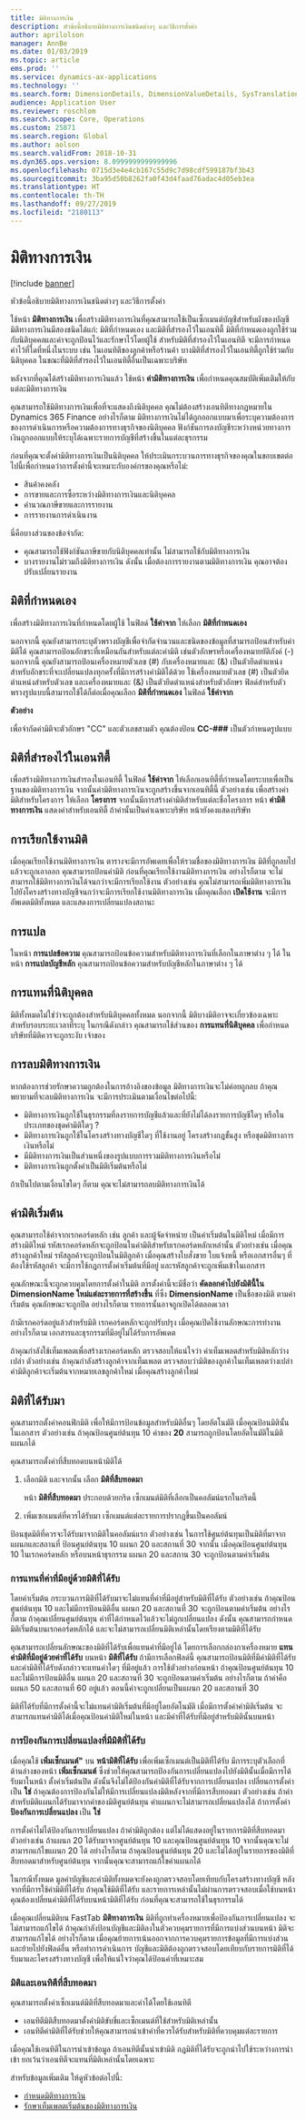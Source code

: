```yaml
---
title: มิติทางการเงิน
description: หัวข้อนี้อธิบายมิติทางการเงินชนิดต่างๆ และวิธีการตั้งค่า
author: aprilolson
manager: AnnBe
ms.date: 01/03/2019
ms.topic: article
ems.prod: ''
ms.service: dynamics-ax-applications
ms.technology: ''
ms.search.form: DimensionDetails, DimensionValueDetails, SysTranslationDetail
audience: Application User
ms.reviewer: roschlom
ms.search.scope: Core, Operations
ms.custom: 25871
ms.search.region: Global
ms.author: aolson
ms.search.validFrom: 2018-10-31
ms.dyn365.ops.version: 8.0999999999999996
ms.openlocfilehash: 0715d3e4e4cb167c55d9c7d98cdf599187bf3b43
ms.sourcegitcommit: 3ba95d50b8262fa0f43d4faad76adac4d05eb3ea
ms.translationtype: HT
ms.contentlocale: th-TH
ms.lasthandoff: 09/27/2019
ms.locfileid: "2180113"
---
```

# <a name="financial-dimensions"></a>มิติทางการเงิน

[!include [banner](../includes/banner.md)]

หัวข้อนี้อธิบายมิติทางการเงินชนิดต่างๆ และวิธีการตั้งค่า

ใช้หน้า **มิติทางการเงิน** เพื่อสร้างมิติทางการเงินที่คุณสามารถใช้เป็นเซ็กเมนต์บัญชีสำหรับผังของบัญชี มิติทางการเงินมีสองชนิดได้แก่: มิติที่กำหนดเอง และมิติที่สำรองไว้ในเอนทิตี้ มิติที่กำหนดเองถูกใช้ร่วมกับนิติบุคคลและค่าจะถูกป้อนไว้และรักษาไว้โดยผู้ใช้ สำหรับมิติที่สำรองไว้ในเอนทิตี จะมีการกำหนดค่าไว้ที่ใดที่หนึ่งในระบบ เช่น ในเอนทิตีของลูกค้าหรือร้านค้า บางมิติที่สำรองไว้ในเอนทิตี้ถูกใช้ร่วมกับนิติบุคคล ในขณะที่มิติที่สำรองไว้ในเอนทิตี้อื่นเป็นเฉพาะบริษัท

หลังจากที่คุณได้สร้างมิติทางการเงินแล้ว ใช้หน้า **ค่ามิติทางการเงิน** เพื่อกำหนดคุณสมบัติเพิ่มเติมให้กับแต่ละมิติทางการเงิน

คุณสามารถใช้มิติทางการเงินเพื่อที่จะแสดงถึงนิติบุคคล คุณไม่ต้องสร้างเอนทิตีทางกฎหมายใน Dynamics 365 Finance อย่างไรก็ตาม มิติทางการเงินไม่ได้ถูกออกแบบมาเพื่อระบุความต้องการของการดำเนินการหรือความต้องการทางธุรกิจของนิติบุคคล ฟังก์ชันการลงบัญชีระหว่างหน่วยทางการเงินถูกออกแบบให้ระบุได้เฉพาะรายการบัญชีที่สร้างขึ้นในแต่ละธุรกรรม

ก่อนที่คุณจะตั้งค่ามิติทางการเงินเป็นนิติบุคคล ให้ประเมินกระบวนการทางธุรกิจของคุณในขอบเขตต่อไปนี้เพื่อกำหนดว่าการตั้งค่านี้จะเหมาะกับองค์กรของคุณหรือไม่:

- สินค้าคงคลัง
- การขายและการซื้อระหว่างมิติทางการเงินและนิติบุคคล
- คำนวณภาษีขายและการรายงาน
- การรายงานการดำเนินงาน

นี่คือบางส่วนของข้อจำกัด:

- คุณสามารถใช้ฟังก์ชันภาษีขายกับนิติบุคคลเท่านั้น ไม่สามารถใช้กับมิติทางการเงิน
- บางรายงานไม่รวมถึงมิติทางการเงิน ดังนั้น เมื่อต้องการรายงานตามมิติทางการเงิน คุณอาจต้องปรับเปลี่ยนรายงาน

## <a name="custom-dimensions"></a>มิติที่กำหนดเอง

เพื่อสร้างมิติทางการเงินที่กำหนดโดยผู้ใช้ ในฟิลด์ **ใช้ค่าจาก** ให้เลือก **มิติที่กำหนดเอง**

นอกจากนี้ คุณยังสามารถระบุตัวพรางบัญชีเพื่อจำกัดจำนวนและชนิดของข้อมูลที่สามารถป้อนสำหรับค่ามิติได้ คุณสามารถป้อนอักขระที่เหมือนกันสำหรับแต่ละค่ามิติ เช่นตัวอักษรหรือเครื่องหมายยัติภังค์ (-) นอกจากนี้ คุณยังสามารถป้อนเครื่องหมายตัวเลข (\#) กับเครื่องหมายและ (&) เป็นตัวยึดตำแหน่งสำหรับอักขระที่จะเปลี่ยนแปลงทุกครั้งที่มีการสร้างค่ามิติได้ด้วย ใช้เครื่องหมายตัวเลข (\#) เป็นตัวยึดตำแหน่งสำหรับตัวเลข และเครื่องหมายและ (&) เป็นตัวยึดตำแหน่งสำหรับตัวอักษร ฟิลด์สำหรับตัวพรางรูปแบบนี้สามารถใช้ได้ก็ต่อเมื่อคุณเลือก **มิติที่กำหนดเอง** ในฟิลด์ **ใช้ค่าจาก**

**ตัวอย่าง**

เพื่อจำกัดค่ามิติจะตัวอักษร "CC" และตัวเลขสามตัว คุณต้องป้อน **CC-\#\#\#** เป็นตัวกำหนดรูปแบบ

## <a name="entity-backed-dimensions"></a>มิติที่สำรองไว้ในเอนทิตี้

เพื่อสร้างมิติทางการเงินสำรองในเอนทิตี้ ในฟิลด์ **ใช้ค่าจาก** ให้เลือกเอนทิตี้ที่กำหนดโดยระบบเพื่อเป็นฐานของมิติทางการเงิน จากนั้นค่ามิติทางการเงินจะถูกสร้างขึ้นจากเอนทิตี้นี้ ตัวอย่างเช่น เพื่อสร้างค่ามิติสำหรับโครงการ ให้เลือก **โครงการ** จากนั้นมีการสร้างค่ามิติสำหรับแต่ละชื่อโครงการ หน้า **ค่ามิติทางการเงิน** แสดงค่าสำหรับเอนทิตี้ ถ้าค่านั้นเป็นค่าเฉพาะบริษัท หน้ายังคงแสดงบริษัท

## <a name="activating-dimensions"></a>การเรียกใช้งานมิติ

เมื่อคุณเรียกใช้งานมิติทางการเงิน ตารางจะมีการอัพเดทเพื่อให้รวมชื่อของมิติทางการเงิน มิติที่ถูกลบไปแล้วจะถูกเอาออก คุณสามารถป้อนค่ามิติ ก่อนที่คุณเรียกใช้งานมิติทางการเงิน อย่างไรก็ตาม จะไม่สามารถใช้มิติทางการเงินได้จนกว่าจะมีการเรียกใช้งาน ตัวอย่างเช่น คุณไม่สามารถเพิ่มมิติทางการเงินไปยังโครงสร้างทางบัญชีจนกว่าจะมีการเรียกใช้งานมิติทางการเงิน เมื่อคุณเลือก **เปิดใช้งาน** จะมีการอัพเดตมิติทั้งหมด และแสดงการเปลี่ยนแปลงสถานะ

## <a name="translations"></a>การแปล

ในหน้า **การแปลข้อความ** คุณสามารถป้อนข้อความสำหรับมิติทางการเงินที่เลือกในภาษาต่าง ๆ ได้ ในหน้า **การแปลบัญชีหลัก** คุณสามารถป้อนข้อความสำหรับบัญชีหลักในภาษาต่าง ๆ ได้ 

## <a name="legal-entity-overrides"></a>การแทนที่นิติบุคคล

มิติทั้งหมดไม่ใช่ว่าจะถูกต้องสำหรับนิติบุคคลทั้งหมด นอกจากนี้ มิติบางมิติอาจจะเกี่ยวข้องเฉพาะสำหรับรอบระยะเวลาที่ระบุ ในกรณีดังกล่าว คุณสามารถใช้ส่วนของ **การแทนที่นิติบุคคล** เพื่อกำหนดบริษัทที่มิติควรจะถูกระงับ เจ้าของ

## <a name="deleting-financial-dimensions"></a>การลบมิติทางการเงิน

หากต้องการช่วยรักษาความถูกต้องในการอ้างอิงของข้อมูล มิติทางการเงินจะไม่ค่อยถูกลบ ถ้าคุณพยายามที่จะลบมิติทางการเงิน จะมีการประเมินตามเงื่อนไขต่อไปนี้:

- มิติทางการเงินถูกใช้ในธุรกรรมที่ลงรายการบัญชีแล้วและที่ยังไม่ได้ลงรายการบัญชีใดๆ หรือในประเภทของชุดค่ามิติใดๆ ?
- มิติทางการเงินถูกใช้ในโครงสร้างทางบัญชีใดๆ ที่ใช้งานอยู่ โครงสร้างกฎขั้นสูง หรือชุดมิติทางการเงินหรือไม่
- มีมิติทางการเงินเป็นส่วนหนึ่งของรูปแบบการรวมมิติทางการเงินหรือไม่
- มิติทางการเงินถูกตั้งค่าเป็นมิติเริ่มต้นหรือไม่

ถ้าเป็นไปตามเงื่อนไขใดๆ ก็ตาม คุณจะไม่สามารถลบมิติทางการเงินได้

## <a name="default-dimension-values"></a>ค่ามิติเริ่มต้น

คุณสามารถใช้ค่าจากเรกคอร์ดหลัก เช่น ลูกค้า และผู้จัดจำหน่าย เป็นค่าเริ่มต้นในมิติใหม่ เมื่อมีการสร้างมิติใหม่ รหัสเรกคอร์ดหลักจะถูกป้อนในค่ามิติสำหรับเรกคอร์ดหลักเหล่านั้น ตัวอย่างเช่น เมื่อคุณสร้างลูกค้าใหม่ รหัสลูกค้าจะถูกป้อนในมิติลูกค้า เมื่อคุณสร้างใบสั่งขาย ใบแจ้งหนี้ หรือเอกสารอื่นๆ ที่ต้องใช้รหัสลูกค้า จะมีการใช้กฎการตั้งค่าเริ่มต้นที่มีอยู่ และรหัสลูกค้าจะถูกเพิ่มเข้าในเอกสาร

คุณลักษณะนี้จะถูกควบคุมโดยการตั้งค่าในมิติ การตั้งค่านี้จะมีชื่อว่า **คัดลอกค่าไปยังมิตินี้ใน DimensionName ใหม่แต่ละรายการที่สร้างขึ้น** ที่ซึ่ง **DimensionName** เป็นชื่อของมิติ ตามค่าเริ่มต้น คุณลักษณะจะถูกปิด อย่างไรก็ตาม รายการนั้นอาจถูกเปิดได้ตลอดเวลา

ถ้ามีเรกคอร์ดอยู่แล้วสำหรับมิติ เรกคอร์ดหลักจะถูกปรับปรุง เมื่อคุณเปิดใช้งานลักษณะการทำงาน อย่างไรก็ตาม เอกสารและธุรกรรมที่มีอยู่ไม่ได้รับการอัพเดต

ถ้าคุณกำลังใช้เท็มเพลตเพื่อสร้างเรกคอร์ดหลัก ตรวจสอบให้แน่ใจว่า ค่าเท็มเพลตสำหรับมิติหลักว่างเปล่า ตัวอย่างเช่น ถ้าคุณกำลังสร้างลูกค้าจากเท็มเพลต ตรวจสอบว่ามิติของลูกค้าในเท็มเพลตว่างเปล่า ค่ามิติลูกค้าจะเริ่มต้นจากหมายเลขลูกค้าใหม่ เมื่อคุณสร้างลูกค้าใหม่  

## <a name="derived-dimensions"></a>มิติที่ได้รับมา

คุณสามารถตั้งค่าคอนฟิกมิติ เพื่อให้มีการป้อนข้อมูลสำหรับมิติอื่นๆ โดยอัตโนมัติ เมื่อคุณป้อนมิตินั้นในเอกสาร ตัวอย่างเช่น ถ้าคุณป้อนศูนย์ต้นทุน 10 ค่าของ **20** สามารถถูกป้อนโดยอัตโนมัติในมิติแผนกได้

คุณสามารถตั้งค่าที่สืบทอดบนหน้ามิติได้

1. เลือกมิติ และจากนั้น เลือก **มิติที่สืบทอดมา**

    หน้า **มิติที่สืบทอดมา** ประกอบด้วยกริด เซ็กเมนต์มิติที่เลือกเป็นคอลัมน์แรกในกริดนี้

2. เพิ่มเซกเมนต์ที่ควรได้รับมา เซ็กเมนต์แต่ละรายการปรากฏขึ้นเป็นคอลัมน์

ป้อนชุดมิติที่ควรจะได้รับมาจากมิติในคอลัมน์แรก ตัวอย่างเช่น ในการใช้ศูนย์ต้นทุนเป็นมิติที่มาจากแผนกและสถานที่ ป้อนศูนย์ต้นทุน 10 แผนก 20 และสถานที่ 30 จากนั้น เมื่อคุณป้อนศูนย์ต้นทุน 10 ในเรกคอร์ดหลัก หรือบนหน้าธุรกรรม แผนก 20 และสถาน 30 จะถูกป้อนตามค่าเริ่มต้น

### <a name="overriding-existing-values-with-derived-dimensions"></a>การแทนที่ค่าที่มีอยู่ด้วยมิติที่ได้รับ
 
โดยค่าเริ่มต้น กระบวนการมิติที่ได้รับมาจะไม่แทนที่ค่าที่มีอยู่สำหรับมิติที่ได้รับ ตัวอย่างเช่น ถ้าคุณป้อนศูนย์ต้นทุน 10 และไม่มีการป้อนมิติอื่น แผนก 20 และสถานที่ 30 จะถูกป้อนตามค่าเริ่มต้น อย่างไรก็ตาม ถ้าคุณเปลี่ยนศูนย์ต้นทุน ค่าที่ได้กำหนดไว้แล้วจะไม่ถูกเปลี่ยนแปลง ดังนั้น คุณสามารถกำหนดมิติเริ่มต้นบนเรกคอร์ดหลักได้ และจะไม่สามารถเปลี่ยนมิติเหล่านั้นโดยเรียงตามมิติที่ได้รับ

คุณสามารถเปลี่ยนลักษณะของมิติที่ได้รับเพื่อแทนค่าที่มีอยู่ได้ โดยการเลือกกล่องกาเครื่องหมาย **แทนค่ามิติที่มีอยู่ด้วยค่าที่ได้รับ** บนหน้า **มิติที่ได้รับ** ถ้ามีการเลือกฟิลด์นี้ คุณสามารถป้อนมิติที่มีค่ามิติที่ได้รับ และค่ามิติที่ได้รับดังกล่าวจะแทนค่าใดๆ ที่มีอยู่แล้ว การใช้ตัวอย่างก่อนหน้า ถ้าคุณป้อนศูนย์ต้นทุน 10 และไม่มีการป้อนมิติอื่น แผนก 20 และสถานที่ 30 จะถูกป้อนตามค่าเริ่มต้น อย่างไรก็ตาม ถ้าค่าคือแผนก 50 และสถานที่ 60 อยู่แล้ว ตอนนี้ค่าจะถูกเปลี่ยนเป็นแผนก 20 และสถานที่ 30
 
มิติที่ได้รับที่มีการตั้งค่านี้จะไม่แทนค่ามิติเริ่มต้นที่มีอยู่โดยอัตโนมัติ เมื่อมีการตั้งค่าค่ามิติเริ่มต้น จะสามารถแทนค่ามิติได้เมื่อคุณป้อนค่ามิติใหม่ในหน้า และมีค่าที่ได้รับที่มีอยู่สำหรับมิตินั้นบนหน้า

### <a name="preventing-changes-with-derived-dimensions"></a>การป้องกันการเปลี่ยนแปลงที่มีมิติที่ได้รับ
 
เมื่อคุณใช้ **เพิ่มเซ็กเมนต์"** บน **หน้ามิติที่ได้รับ** เพื่อเพิ่มเซ็กเมนต์เป็นมิติที่ได้รับ มีการระบุตัวเลือกที่ด้านล่างของหน้า **เพิ่มเซ็กเมนต์** ซึ่งช่วยให้คุณสามารถป้องกันการเปลี่ยนแปลงไปยังมิตินั้นเมื่อมีการได้รับมาในหน้า ตั้งค่าเริ่มต้นปิด ดังนั้นจึงไม่ได้ป้องกันค่ามิติที่ได้รับจากการเปลี่ยนแปลง เปลี่ยนการตั้งค่าเป็น **ใช่** ถ้าคุณต้องการป้องกันไม่ให้มีการเปลี่ยนแปลงมิติหลังจากที่มีการสืบทอดมา ตัวอย่างเช่น ถ้าค่าสำหรับมิติแผนกได้รับมาจากค่าของมิติศูนย์ต้นทุน ค่าแผนกจะไม่สามารถเปลี่ยนแปลงได้ ถ้าการตั้งค่า **ป้องกันการเปลี่ยนแปลง** เป็น **ใช่** 
 
การตั้งค่าไม่ได้ป้องกันการเปลี่ยนแปลง ถ้าค่ามิติถูกต้อง แต่ไม่ได้แสดงอยู่ในรายการมิติที่สืบทอดมา ตัวอย่างเช่น ถ้าแผนก 20 ได้รับมาจากศูนย์ต้นทุน 10 และคุณป้อนศูนย์ต้นทุน 10 จากนั้นคุณจะไม่สามารถแก้ไขแผนก 20 ได้ อย่างไรก็ตาม ถ้าคุณป้อนศูนย์ต้นทุน 20 และไม่ได้อยู่ในรายการของมิติที่สืบทอดมาสำหรับศูนย์ต้นทุน จากนั้นคุณจะสามารถแก้ไขค่าแผนกได้ 
 
ในกรณีทั้งหมด มูลค่าบัญชีและค่ามิติทั้งหมดจะยังคงถูกตรวจสอบโดยเทียบกับโครงสร้างทางบัญชี หลังจากที่มีการใช้ค่ามิติที่ได้รับ ถ้าคุณใช้มิติที่ได้รับ และรายการเหล่านั้นไม่ผ่านการตรวจสอบเมื่อใช้บนหน้า คุณต้องเปลี่ยนค่ามิติที่ได้รับบนหน้ามิติที่ได้รับ ก่อนที่คุณจะสามารถใช้ในธุรกรรมได้ 
 
เมื่อคุณเปลี่ยนมิติบน FastTab **มิติทางการเงิน** มิติที่ถูกทำเครื่องหมายเพื่อป้องกันการเปลี่ยนแปลง จะไม่สามารถแก้ไขได้ ถ้าคุณกำลังป้อนบัญชีและมิติลงในตัวควบคุมรายการที่มีการแบ่งส่วนบนหน้า มิติจะสามารถแก้ไขได้ อย่างไรก็ตาม เมื่อคุณย้ายการเน้นออกจากการควบคุมรายการข้อมูลที่มีการแบ่งส่วน และย้ายไปยังฟิลด์อื่น หรือทำการดำเนินการ บัญชีและมิติต้องถูกตรวจสอบโดยเทียบกับรายการมิติที่ได้รับมาและโครงสร้างทางบัญชี เพื่อให้แน่ใจว่าคุณได้ป้อนค่าที่เหมาะสม 

### <a name="derived-dimensions-and-entities"></a>มิติและเอนทิตีที่สืบทอดมา

คุณสามารถตั้งค่าเซ็กเมนต์มิติที่สืบทอดมาและค่าได้โดยใช้เอนทิตี

- เอนทิตีมิติสืบทอดมาตั้งค่ามิติขับขี่และเซ็กเมนต์ที่ใช้สำหรับมิติเหล่านั้น
- เอนทิตีค่ามิติที่ได้รับช่วยให้คุณสามารถนำเข้าค่าที่ควรได้รับสำหรับมิติที่ควบคุมแต่ละรายการ

เมื่อคุณใช้เอนทิตีในการนำเข้าข้อมูล ถ้าเอนทิตีนั้นนำเข้ามิติ กฎมิติที่ได้รับจะถูกนำไปใช้ระหว่างการนำเข้า ยกเว้นว่าเอนทิตีจะแทนที่มิติเหล่านั้นโดยเฉพาะ

สำหรับข้อมูลเพิ่มเติม ให้ดูหัวข้อต่อไปนี้:

- [กำหนดมิติทางการเงิน](tasks/define-financial-dimensions.md)
- [รักษาเท็มเพลตเริ่มต้นของมิติทางการเงิน](tasks/maintain-financial-dimension-default-templates.md)
